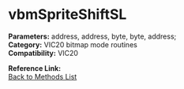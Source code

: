 # vbmSpriteShiftSL

**Parameters:** address, address, byte, byte, address;  
**Category:** VIC20 bitmap mode routines  
**Compatibility:** VIC20  

**Reference Link:**  
[Back to Methods List](../../SUMMARY.md)

